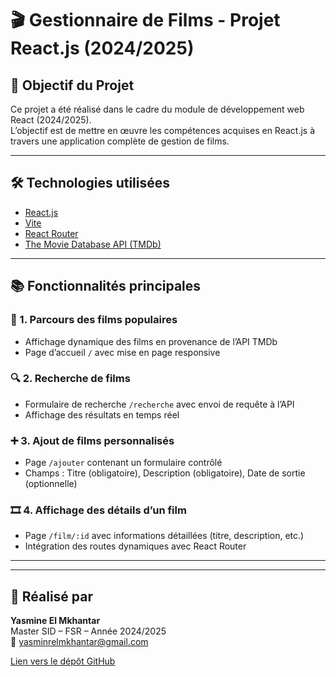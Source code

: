 # 🎬 Gestionnaire de Films - Projet React.js (2024/2025)

## 🎯 Objectif du Projet

Ce projet a été réalisé dans le cadre du module de développement web React (2024/2025).  
L’objectif est de mettre en œuvre les compétences acquises en React.js à travers une application complète de gestion de films.

---

## 🛠️ Technologies utilisées

- [React.js](https://reactjs.org/)
- [Vite](https://vitejs.dev/)
- [React Router](https://reactrouter.com/)
- [The Movie Database API (TMDb)](https://developer.themoviedb.org/)

---

## 📚 Fonctionnalités principales

### 📌 1. Parcours des films populaires
- Affichage dynamique des films en provenance de l’API TMDb
- Page d’accueil `/` avec mise en page responsive

### 🔍 2. Recherche de films
- Formulaire de recherche `/recherche` avec envoi de requête à l’API
- Affichage des résultats en temps réel

### ➕ 3. Ajout de films personnalisés
- Page `/ajouter` contenant un formulaire contrôlé
- Champs : Titre (obligatoire), Description (obligatoire), Date de sortie (optionnelle)

### 🎞️ 4. Affichage des détails d’un film
- Page `/film/:id` avec informations détaillées (titre, description, etc.)
- Intégration des routes dynamiques avec React Router

---


---

## 👤 Réalisé par

**Yasmine El Mkhantar**  
Master SID – FSR – Année 2024/2025  
📧 yasminrelmkhantar@gmail.com

[Lien vers le dépôt GitHub](https://github.com/yasmine-elmkh/YASmovie)  
